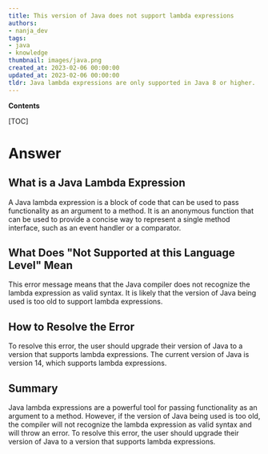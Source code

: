 ```yaml
---
title: This version of Java does not support lambda expressions
authors:
- nanja_dev
tags:
- java
- knowledge
thumbnail: images/java.png
created_at: 2023-02-06 00:00:00
updated_at: 2023-02-06 00:00:00
tldr: Java lambda expressions are only supported in Java 8 or higher.
---
```


**Contents**

[TOC]

# Answer

## What is a Java Lambda Expression
A Java lambda expression is a block of code that can be used to pass functionality as an argument to a method. It is an anonymous function that can be used to provide a concise way to represent a single method interface, such as an event handler or a comparator.

## What Does "Not Supported at this Language Level" Mean
This error message means that the Java compiler does not recognize the lambda expression as valid syntax. It is likely that the version of Java being used is too old to support lambda expressions.

## How to Resolve the Error
To resolve this error, the user should upgrade their version of Java to a version that supports lambda expressions. The current version of Java is version 14, which supports lambda expressions.

## Summary
Java lambda expressions are a powerful tool for passing functionality as an argument to a method. However, if the version of Java being used is too old, the compiler will not recognize the lambda expression as valid syntax and will throw an error. To resolve this error, the user should upgrade their version of Java to a version that supports lambda expressions.
